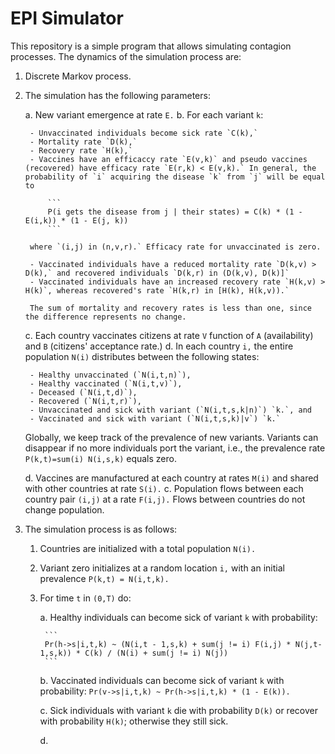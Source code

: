 # EPI Simulator

This repository is a simple program that allows simulating contagion processes. The dynamics of the simulation process are:

1. Discrete Markov process.

2. The simulation has the following parameters:

    a. New variant emergence at rate `E.`
    b. For each variant `k`:

        - Unvaccinated individuals become sick rate `C(k),`
        - Mortality rate `D(k),`
        - Recovery rate `H(k),`
        - Vaccines have an efficaccy rate `E(v,k)` and pseudo vaccines (recovered) have efficacy rate `E(r,k) < E(v,k).` In general, the probability of `i` acquiring the disease `k` from `j` will be equal to

            ```
            P(i gets the disease from j | their states) = C(k) * (1 - E(i,k)) * (1 - E(j, k))
            ```

        where `(i,j) in (n,v,r).` Efficacy rate for unvaccinated is zero.

        - Vaccinated individuals have a reduced mortality rate `D(k,v) > D(k),` and recovered individuals `D(k,r) in (D(k,v), D(k)]`
        - Vaccinated individuals have an increased recovery rate `H(k,v) > H(k)`, whereas recovered's rate `H(k,r) in [H(k), H(k,v)).`
        
        The sum of mortality and recovery rates is less than one, since the difference represents no change.
    
    c. Each country vaccinates citizens at rate `V` function of `A` (availability) and `B` (citizens' acceptance rate.)
    d. In each country `i,` the entire population `N(i)` distributes between the following states:

        - Healthy unvaccinated (`N(i,t,n)`),
        - Healthy vaccinated (`N(i,t,v)`), 
        - Deceased (`N(i,t,d)`),
        - Recovered (`N(i,t,r)`),
        - Unvaccinated and sick with variant (`N(i,t,s,k|n)`) `k.`, and
        - Vaccinated and sick with variant (`N(i,t,s,k)|v`) `k.`

    Globally, we keep track of the prevalence of new variants. Variants can disappear if no more individuals port the variant, i.e., the prevalence rate `P(k,t)=sum(i) N(i,s,k)` equals zero.

    d. Vaccines are manufactured at each country at rates `M(i)` and shared with other countries at rate `S(i).`
    c. Population flows between each country pair `(i,j)` at a rate `F(i,j).` Flows between countries do not change population.

3. The simulation process is as follows:

    1. Countries are initialized with a total population `N(i).`
    2. Variant zero initializes at a random location `i,` with an initial prevalence `P(k,t) = N(i,t,k).`
    3. For time `t` in `(0,T)` do:

        a. Healthy individuals can become sick of variant `k` with probability:

            ```
            Pr(h->s|i,t,k) ~ (N(i,t - 1,s,k) + sum(j != i) F(i,j) * N(j,t-1,s,k)) * C(k) / (N(i) + sum(j != i) N(j))
            ```

        b. Vaccinated individuals can become sick of variant `k` with probability: `Pr(v->s|i,t,k) ~ Pr(h->s|i,t,k) * (1 - E(k)).`

        c. Sick individuals with variant `k` die with probability `D(k)` or recover with probability `H(k)`; otherwise they still sick.

        d. 



